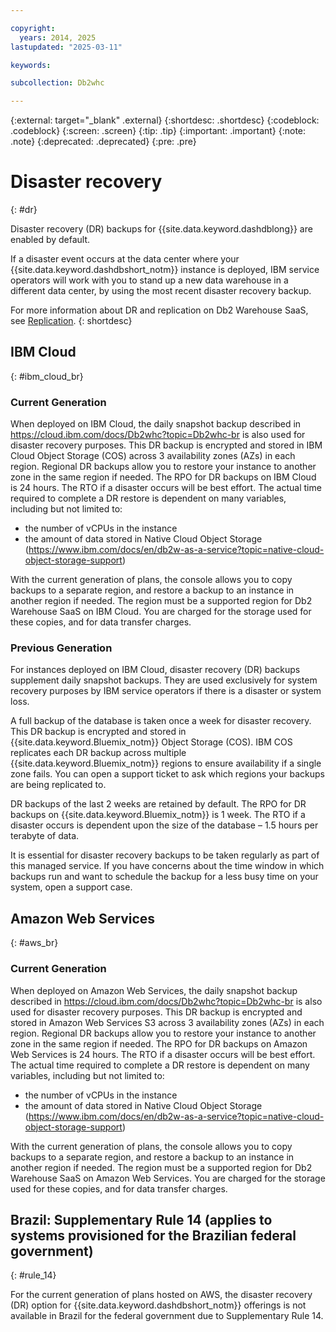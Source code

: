 ```yaml
---

copyright:
  years: 2014, 2025
lastupdated: "2025-03-11"

keywords:

subcollection: Db2whc

---
```


 
{:external: target="_blank" .external}
{:shortdesc: .shortdesc}
{:codeblock: .codeblock}
{:screen: .screen}
{:tip: .tip}
{:important: .important}
{:note: .note}
{:deprecated: .deprecated}
{:pre: .pre}

# Disaster recovery
{: #dr}

Disaster recovery (DR) backups for {{site.data.keyword.dashdblong}} are enabled by default.

If a disaster event occurs at the data center where your {{site.data.keyword.dashdbshort_notm}} instance is deployed, IBM service operators will work with you to stand up a new data warehouse in a different data center, by using the most recent disaster recovery backup.

For more information about DR and replication on Db2 Warehouse SaaS, see [Replication](https://www.ibm.com/support/knowledgecenter/SS6NHC/com.ibm.swg.im.dashdb.idrca.doc/overview/ovu-db2woc.html).
{: shortdesc}

## IBM Cloud
{: #ibm_cloud_br}

### Current Generation

When deployed on IBM Cloud, the daily snapshot backup described in https://cloud.ibm.com/docs/Db2whc?topic=Db2whc-br is also used for disaster recovery purposes. This DR backup is encrypted and stored in IBM Cloud Object Storage (COS) across 3 availability zones (AZs) in each region. Regional DR backups allow you to restore your instance to another zone in the same region if needed. The RPO for DR backups on IBM Cloud is 24 hours. The RTO if a disaster occurs will be best effort. The actual time required to complete a DR restore is dependent on many variables, including but not limited to:

 * the number of vCPUs in the instance
 * the amount of data stored in Native Cloud Object Storage (https://www.ibm.com/docs/en/db2w-as-a-service?topic=native-cloud-object-storage-support)

With the current generation of plans, the console allows you to copy backups to a separate region, and restore a backup to an instance in another region if needed. The region must be a supported region for Db2 Warehouse SaaS on IBM Cloud. You are charged for the storage used for these copies, and for data transfer charges.

### Previous Generation

For instances deployed on IBM Cloud, disaster recovery (DR) backups supplement daily snapshot backups. They are used exclusively for system recovery purposes by IBM service operators if there is a disaster or system loss.

A full backup of the database is taken once a week for disaster recovery. This DR backup is encrypted and stored in {{site.data.keyword.Bluemix_notm}} Object Storage (COS). IBM COS replicates each DR backup across multiple {{site.data.keyword.Bluemix_notm}} regions to ensure availability if a single zone fails. You can open a support ticket to ask which regions your backups are being replicated to.

DR backups of the last 2 weeks are retained by default. The RPO for DR backups on {{site.data.keyword.Bluemix_notm}} is 1 week. The RTO if a disaster occurs is dependent upon the size of the database – 1.5 hours per terabyte of data.

It is essential for disaster recovery backups to be taken regularly as part of this managed service. If you have concerns about the time window in which backups run and want to schedule the backup for a less busy time on your system, open a support case.

## Amazon Web Services
{: #aws_br}

### Current Generation

When deployed on Amazon Web Services, the daily snapshot backup described in https://cloud.ibm.com/docs/Db2whc?topic=Db2whc-br is also used for disaster recovery purposes. This DR backup is encrypted and stored in Amazon Web Services S3 across 3 availability zones (AZs) in each region. Regional DR backups allow you to restore your instance to another zone in the same region if needed. The RPO for DR backups on Amazon Web Services is 24 hours. The RTO if a disaster occurs will be best effort. The actual time required to complete a DR restore is dependent on many variables, including but not limited to:

 * the number of vCPUs in the instance
 * the amount of data stored in Native Cloud Object Storage (https://www.ibm.com/docs/en/db2w-as-a-service?topic=native-cloud-object-storage-support)

With the current generation of plans, the console allows you to copy backups to a separate region, and restore a backup to an instance in another region if needed. The region must be a supported region for Db2 Warehouse SaaS on Amazon Web Services. You are charged for the storage used for these copies, and for data transfer charges.



## **Brazil: Supplementary Rule 14** (applies to systems provisioned for the Brazilian federal government)
{: #rule_14}

For the current generation of plans hosted on AWS, the disaster recovery (DR) option for {{site.data.keyword.dashdbshort_notm}} offerings is not available in Brazil for the federal government due to Supplementary Rule 14.

